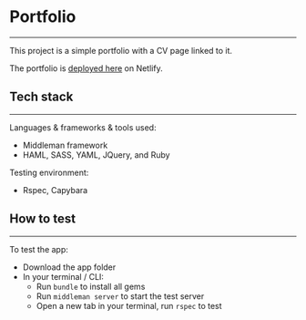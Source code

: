 # **Portfolio**
-------
This project is a simple portfolio with a CV page linked to it.

The portfolio is [deployed here](https://camronldnf-portfolio.netlify.com/) on Netlify.

## Tech stack
-------
Languages & frameworks & tools used:
* Middleman framework
* HAML, SASS, YAML, JQuery, and Ruby

Testing environment:
* Rspec, Capybara

## How to test
-------
To test the app:
* Download the app folder
* In your terminal / CLI:
    * Run `bundle` to install all gems
    * Run `middleman server` to start the test server
    * Open a new tab in your terminal, run `rspec` to test
